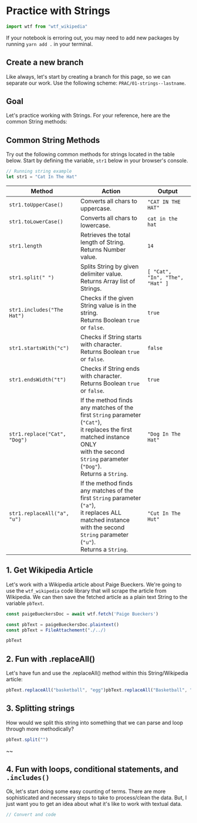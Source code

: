 # Practice with Strings

<!-- IMPORTS -->
```js
import wtf from "wtf_wikipedia"
```

<p class="warning">
  If your notebook is erroring out, you may need to add new packages by running <code>yarn add .</code> in your terminal.
</p>

## Create a new branch

<p class="note">
  Like always, let's start by creating a branch for this page, so we can separate our work. Use the following scheme: <code>PRAC/01-strings--lastname</code>.
</p>

## Goal

Let's practice working with Strings. For your reference, here are the common String methods:

## Common String Methods

Try out the following common methods for strings located in the table below. Start by defining the variable, `str1` below in your browser's console.

```javascript
// Running string example
let str1 = "Cat In The Hat"
```

| Method | Action | Output  |
|--------|--------|---------|
| `str1.toUpperCase()`  | Converts all chars to uppercase. | `"CAT IN THE HAT"`|
| `str1.toLowerCase()`  | Converts all chars to lowercase. | `cat in the hat`|
| `str1.length`  | Retrieves the total length of String.<br>Returns Number value. | `14`|
| `str1.split(" ")`  | Splits String by given delimiter value.<br>Returns Array list of Strings. | `[ "Cat", "In", "The", "Hat" ]`|
| `str1.includes("The Hat")`  | Checks if the given String value is in the string.<br>Returns Boolean `true` or `false`. | `true`|
| `str1.startsWith("c")`  | Checks if String starts with character.<br>Returns Boolean `true` or `false`. | `false`|
| `str1.endsWidth("t")`  | Checks if String ends with character.<br>Returns Boolean `true` or `false`. | `true`|
| `str1.replace("Cat", "Dog")`  | If the method finds any matches of the<br>first `String` parameter (`"Cat"`),<br>it replaces the first matched instance ONLY<br>with the second `String` parameter (`"Dog"`).<br>Returns a `String`. | `"Dog In The Hat"`|
| `str1.replaceAll("a", "u")`  | If the method finds any matches of the<br>first `String` parameter (`"a"`),<br>it replaces ALL matched instance<br>with the second `String` parameter (`"u"`).<br>Returns a `String`. | `"Cut In The Hut"`|

## 1. Get Wikipedia Article

Let's work with a Wikipedia article about Paige Bueckers. We're going to use the `wtf_wikipedia` code library that will scrape the article from Wikipedia. We can then save the fetched article as a plain text String to the variable `pbText`.

```js
const paigeBueckersDoc = await wtf.fetch('Paige Bueckers')
```

```js
const pbText = paigeBueckersDoc.plaintext()
const pbText = FileAttachement("./../)
```

```js
pbText
```

## 2. Fun with .replaceAll()

Let's have fun and use the .replaceAll() method within this String/Wikipedia article:

```javascript
pbText.replaceAll("basketball", "egg")pbText.replaceAll("Basketball", "Egg")
```

## 3. Splitting strings

How would we split this string into something that we can parse and loop through more methodically?

```javascript
pbText.split("")
```

~~

## 4. Fun with loops, conditional statements, and `.includes()`

Ok, let's start doing some easy counting of terms. There are more sophisticated and necessary steps to take to process/clean the data. But, I just want you to get an idea about what it's like to work with textual data.

```javascript
// Convert and code 
```